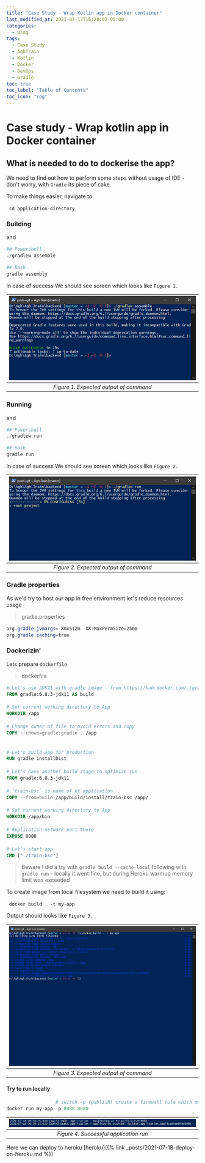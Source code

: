 ```yaml
---
title: "Case Study - Wrap Kotlin app in Docker container"
last_modified_at: 2021-07-17T16:20:02-05:00
categories:
  - Blog
tags:
  - Case Study
  - AghTrain
  - Kotlin
  - Docker
  - DevOps
  - Gradle
toc: true
toc_label: "Table of Contents"
toc_icon: "cog"
---
```


# Case study - Wrap kotlin app in Docker container

## What is needed to do to dockerise the app?

We need to find out how to perform some steps without usage of IDE - don't worry, with `Gradle` its piece of cake.

To make things easier, navigate to

` cd application-directory`


### Building

and 

```powershell
## Powershell
./gradlew assemble
```

```bash
## Bash
gradle assembly
```

In case of success We should see screen which looks like `Figure 1.`


| ![](/assets/images/2021-07-17-17-39-34.png) |
|:--:|
| *Figure 1. Expected output of command* |



### Running

and 

```powershell
## Powershell
./gradlew run
```

```bash
## Bash
gradle run
```

In case of success We should see screen which looks like `Figure 2.`


| ![](/assets/images/2021-07-17-17-21-48.png) |
|:--:|
| *Figure 2. Expected output of command* |

### Gradle properties

As we'd try to host our app in free environment let's reduce resources usage

> gradle.properties
```powershell
org.gradle.jvmargs=-Xmx512m -XX:MaxPermSize=256m
org.gradle.caching=true
```

### Dockerizin'

Lets prepare `dockerfile`

> dockerfile
```dockerfile
# Let's use JDK11 with gradle image - from https://hub.docker.com/_/gradle
FROM gradle:6.8.3-jdk11 AS build

# Set current working directory to App
WORKDIR /app

# Change owner of file to avoid errors and copy 
COPY --chown=gradle:gradle . /app


# Let's build app for production
RUN gradle installDist

# Let's have another build stage to optimize run
FROM gradle:6.8.3-jdk11

# `train-bsc` is name of kt application 
COPY --from=build /app/build/install/train-bsc /app/

# Set current working directory to App
WORKDIR /app/bin

# Application network port there
EXPOSE 8080

# Let's start app
CMD ["./train-bsc"]
```

> Beware
> I did a try with `gradle build --cache-local` following with `gradle run` - locally it went fine, but during Heroku warmup memory limit was exceeded

To create image from local filesystem we need to build it using: 

` docker build . -t my-app`

Output should looks like `Figure 3.`

| ![](/assets/images/2021-07-17-19-15-32.png) |
|:--:|
| *Figure 3. Expected output of command* |

#### Try to run locally

```powershell
                  # switch -p (publish) create a firewall rule which maps port inside container to host
docker run my-app -p 8080:8080
```


| ![](/assets/images/2021-07-18-09-12-18.png)  |
|:--:|
| *Figure 4. Successful application run* |

Here we can deploy to heroku
[heroku]({% link _posts/2021-07-18-deploy-on-heroku.md %}) 